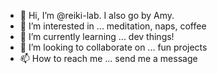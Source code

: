 - 👋 Hi, I’m @reiki-lab. I also go by Amy.
- 👀 I’m interested in ... meditation, naps, coffee
- 🌱 I’m currently learning ... dev things!
- 💞️ I’m looking to collaborate on ... fun projects
- 📫 How to reach me ... send me a message 

<!---
reiki-lab/reiki-lab is a ✨ special ✨ repository because its `README.md` (this file) appears on your GitHub profile.
You can click the Preview link to take a look at your changes.
--->
